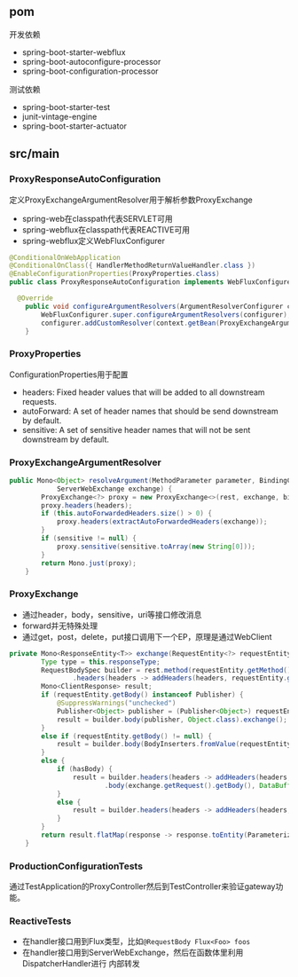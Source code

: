 ## pom

开发依赖
- spring-boot-starter-webflux
- spring-boot-autoconfigure-processor
- spring-boot-configuration-processor

测试依赖
- spring-boot-starter-test
- junit-vintage-engine
- spring-boot-starter-actuator

## src/main

### ProxyResponseAutoConfiguration
定义ProxyExchangeArgumentResolver用于解析参数ProxyExchange

- spring-web在classpath代表SERVLET可用
- spring-webflux在classpath代表REACTIVE可用
- spring-webflux定义WebFluxConfigurer

```java
@ConditionalOnWebApplication
@ConditionalOnClass({ HandlerMethodReturnValueHandler.class })
@EnableConfigurationProperties(ProxyProperties.class)
public class ProxyResponseAutoConfiguration implements WebFluxConfigurer {

  @Override
	public void configureArgumentResolvers(ArgumentResolverConfigurer configurer) {
		WebFluxConfigurer.super.configureArgumentResolvers(configurer);
		configurer.addCustomResolver(context.getBean(ProxyExchangeArgumentResolver.class));
	}
```

### ProxyProperties
ConfigurationProperties用于配置
- headers: Fixed header values that will be added to all downstream requests.
- autoForward: A set of header names that should be send downstream by default.
- sensitive: A set of sensitive header names that will not be sent downstream by default.

### ProxyExchangeArgumentResolver

```java
public Mono<Object> resolveArgument(MethodParameter parameter, BindingContext bindingContext,
			ServerWebExchange exchange) {
		ProxyExchange<?> proxy = new ProxyExchange<>(rest, exchange, bindingContext, type(parameter));
		proxy.headers(headers);
		if (this.autoForwardedHeaders.size() > 0) {
			proxy.headers(extractAutoForwardedHeaders(exchange));
		}
		if (sensitive != null) {
			proxy.sensitive(sensitive.toArray(new String[0]));
		}
		return Mono.just(proxy);
	}  
```

### ProxyExchange

- 通过header，body，sensitive，uri等接口修改消息
- forward并无特殊处理
- 通过get，post，delete，put接口调用下一个EP，原理是通过WebClient

```java
private Mono<ResponseEntity<T>> exchange(RequestEntity<?> requestEntity) {
		Type type = this.responseType;
		RequestBodySpec builder = rest.method(requestEntity.getMethod()).uri(requestEntity.getUrl())
				.headers(headers -> addHeaders(headers, requestEntity.getHeaders()));
		Mono<ClientResponse> result;
		if (requestEntity.getBody() instanceof Publisher) {
			@SuppressWarnings("unchecked")
			Publisher<Object> publisher = (Publisher<Object>) requestEntity.getBody();
			result = builder.body(publisher, Object.class).exchange();
		}
		else if (requestEntity.getBody() != null) {
			result = builder.body(BodyInserters.fromValue(requestEntity.getBody())).exchange();
		}
		else {
			if (hasBody) {
				result = builder.headers(headers -> addHeaders(headers, exchange.getRequest().getHeaders()))
						.body(exchange.getRequest().getBody(), DataBuffer.class).exchange();
			}
			else {
				result = builder.headers(headers -> addHeaders(headers, exchange.getRequest().getHeaders())).exchange();
			}
		}
		return result.flatMap(response -> response.toEntity(ParameterizedTypeReference.forType(type)));
	}
```

### ProductionConfigurationTests

通过TestApplication的ProxyController然后到TestController来验证gateway功能。

### ReactiveTests

- 在handler接口用到Flux类型，比如`@RequestBody Flux<Foo> foos`
- 在handler接口用到ServerWebExchange，然后在函数体里利用DispatcherHandler进行
内部转发